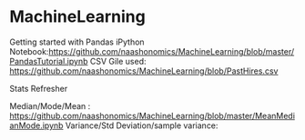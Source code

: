 # MachineLearning

Getting started with Pandas
iPython Notebook:https://github.com/naashonomics/MachineLearning/blob/master/PandasTutorial.ipynb
   CSV Gile used: https://github.com/naashonomics/MachineLearning/blob/PastHires.csv

Stats Refresher 

Median/Mode/Mean : https://github.com/naashonomics/MachineLearning/blob/master/MeanMedianMode.ipynb 
Variance/Std Deviation/sample variance:
 

